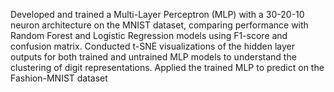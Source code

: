 Developed and trained a Multi-Layer Perceptron (MLP) with a 30-20-10 neuron architecture on the MNIST dataset, comparing performance with Random Forest and Logistic Regression models using F1-score and confusion matrix. Conducted t-SNE visualizations of the hidden layer outputs for both trained and untrained MLP models to understand the clustering of digit representations. Applied the trained MLP to predict on the Fashion-MNIST dataset
